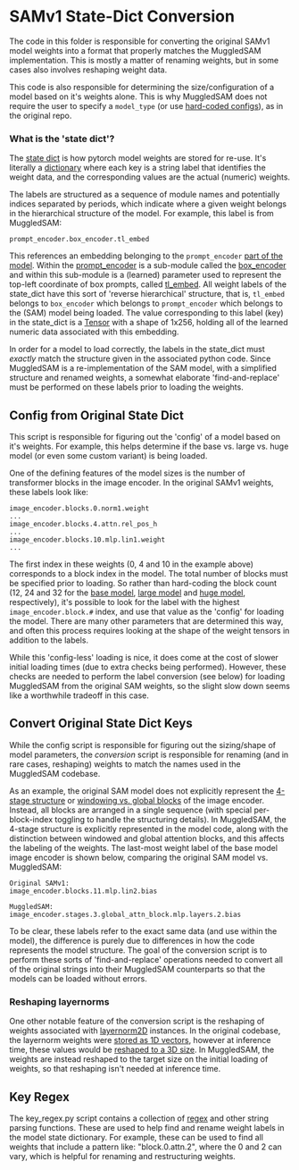# SAMv1 State-Dict Conversion

The code in this folder is responsible for converting the original SAMv1 model weights into a format that properly matches the MuggledSAM implementation. This is mostly a matter of renaming weights, but in some cases also involves reshaping weight data.

This code is also responsible for determining the size/configuration of a model based on it's weights alone. This is why MuggledSAM does not require the user to specify a `model_type` (or use [hard-coded configs](https://github.com/facebookresearch/segment-anything/blob/dca509fe793f601edb92606367a655c15ac00fdf/segment_anything/build_sam.py#L14-L21)), as in the original repo.

### What is the 'state dict'?

The [state dict](https://pytorch.org/tutorials/recipes/recipes/what_is_state_dict.html) is how pytorch model weights are stored for re-use. It's literally a [dictionary](https://docs.python.org/3/tutorial/datastructures.html#dictionaries) where each key is a string label that identifies the weight data, and the corresponding values are the actual (numeric) weights.

The labels are structured as a sequence of module names and potentially indices separated by periods, which indicate where a given weight belongs in the hierarchical structure of the model. For example, this label is from MuggledSAM:

```
prompt_encoder.box_encoder.tl_embed
```

This references an embedding belonging to the `prompt_encoder` [part of the model](https://github.com/heyoeyo/muggled_sam/tree/main/lib/v1_sam#prompt-encoder). Within the [prompt_encoder](https://github.com/heyoeyo/muggled_sam/blob/9e2322bf14c6f21f29584182f98198b3777db2b1/lib/v1_sam/sam_v1_model.py#L45) is a sub-module called the [box_encoder](https://github.com/heyoeyo/muggled_sam/blob/9e2322bf14c6f21f29584182f98198b3777db2b1/lib/v1_sam/prompt_encoder_model.py#L62) and within this sub-module is a (learned) parameter used to represent the top-left coordinate of box prompts, called [tl_embed](https://github.com/heyoeyo/muggled_sam/blob/9e2322bf14c6f21f29584182f98198b3777db2b1/lib/v1_sam/prompt_encoder_model.py#L164). All weight labels of the state_dict have this sort of 'reverse hierarchical' structure, that is, `tl_embed` belongs to `box_encoder` which belongs to `prompt_encoder` which belongs to the (SAM) model being loaded. The value corresponding to this label (key) in the state_dict is a [Tensor](https://pytorch.org/docs/stable/tensors.html) with a shape of 1x256, holding all of the learned numeric data associated with this embedding.

In order for a model to load correctly, the labels in the state_dict must _exactly_ match the structure given in the associated python code. Since MuggledSAM is a re-implementation of the SAM model, with a simplified structure and renamed weights, a somewhat elaborate 'find-and-replace' must be performed on these labels prior to loading the weights.


## Config from Original State Dict

This script is responsible for figuring out the 'config' of a model based on it's weights. For example, this helps determine if the base vs. large vs. huge model (or even some custom variant) is being loaded.

One of the defining features of the model sizes is the number of transformer blocks in the image encoder. In the original SAMv1 weights, these labels look like:

```
image_encoder.blocks.0.norm1.weight
...
image_encoder.blocks.4.attn.rel_pos_h
...
image_encoder.blocks.10.mlp.lin1.weight
...
```

The first index in these weights (0, 4 and 10 in the example above) corresponds to a block index in the model. The total number of blocks must be specified prior to loading. So rather than hard-coding the block count (12, 24 and 32 for the [base model](https://github.com/facebookresearch/segment-anything/blob/dca509fe793f601edb92606367a655c15ac00fdf/segment_anything/build_sam.py#L40), [large model](https://github.com/facebookresearch/segment-anything/blob/dca509fe793f601edb92606367a655c15ac00fdf/segment_anything/build_sam.py#L30) and [huge model](https://github.com/facebookresearch/segment-anything/blob/dca509fe793f601edb92606367a655c15ac00fdf/segment_anything/build_sam.py#L17), respectively), it's possible to look for the label with the highest `image_encoder.block.#` index, and use that value as the 'config' for loading the model. There are many other parameters that are determined this way, and often this process requires looking at the shape of the weight tensors in addition to the labels.

While this 'config-less' loading is nice, it does come at the cost of slower initial loading times (due to extra checks being performed). However, these checks are needed to perform the label conversion (see below) for loading MuggledSAM from the original SAM weights, so the slight slow down seems like a worthwhile tradeoff in this case.

## Convert Original State Dict Keys

While the config script is responsible for figuring out the sizing/shape of model parameters, the _conversion_ script is responsible for renaming (and in rare cases, reshaping) weights to match the names used in the MuggledSAM codebase.

As an example, the original SAM model does not explicitly represent the [4-stage structure](https://github.com/heyoeyo/muggled_sam/tree/main/lib/v1_sam#vision-transformer) or [windowing vs. global blocks](https://github.com/heyoeyo/muggled_sam/tree/main/lib/v1_sam/components#global--windowed-attention-blocks) of the image encoder. Instead, all blocks are arranged in a single sequence (with special per-block-index toggling to handle the structuring details). In MuggledSAM, the 4-stage structure is explicitly represented in the model code, along with the distinction between windowed and global attention blocks, and this affects the labeling of the weights. The last-most weight label of the base model image encoder is shown below, comparing the original SAM model vs. MuggledSAM:

```
Original SAMv1:
image_encoder.blocks.11.mlp.lin2.bias

MuggledSAM:
image_encoder.stages.3.global_attn_block.mlp.layers.2.bias
```

To be clear, these labels refer to the exact same data (and use within the model), the difference is purely due to differences in how the code represents the model structure. The goal of the conversion script is to perform these sorts of 'find-and-replace' operations needed to convert all of the original strings into their MuggledSAM counterparts so that the models can be loaded without errors.

### Reshaping layernorms

One other notable feature of the conversion script is the reshaping of weights associated with [layernorm2D](https://github.com/heyoeyo/muggled_sam/tree/main/lib/v1_sam/components#layernorm2d) instances. In the original codebase, the layernorm weights were [stored as 1D vectors](https://github.com/facebookresearch/segment-anything/blob/dca509fe793f601edb92606367a655c15ac00fdf/segment_anything/modeling/common.py#L34-L35), however at inference time, these values would be [reshaped to a 3D size](https://github.com/facebookresearch/segment-anything/blob/dca509fe793f601edb92606367a655c15ac00fdf/segment_anything/modeling/common.py#L42). In MuggledSAM, the weights are instead reshaped to the target size on the initial loading of weights, so that reshaping isn't needed at inference time.

## Key Regex

The key_regex.py script contains a collection of [regex](https://en.wikipedia.org/wiki/Regular_expression) and other string parsing functions. These are used to help find and rename weight labels in the model state dictionary. For example, these can be used to find all weights that include a pattern like: "block.0.attn.2", where the 0 and 2 can vary, which is helpful for renaming and restructuring weights.
